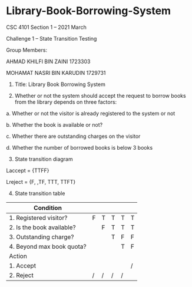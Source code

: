 # Library-Book-Borrowing-System

CSC 4101 Section 1 – 2021 March

Challenge 1 – State Transition Testing

Group Members:

AHMAD KHILFI BIN ZAINI 1723303

MOHAMAT NASRI BIN KARUDIN 1729731

1. Title: Library Book Borrowing System

2. Whether or not the system should accept the request to borrow books from the library depends on three factors:

a. Whether or not the visitor is already registered to the system or not 

b. Whether the book is available or not? 

c. Whether there are outstanding charges on the visitor 

d. Whether the number of borrowed books is below 3 books 


3. State transition diagram

Laccept = {TTFF}

Lreject = {F, ,TF, TTT, TTFT}


4. State transition table

| Condition                 	|   	|   	|   	|   	|   	|
|---------------------------	|---	|---	|---	|---	|---	|
| 1. Registered visitor?    	| F 	| T 	| T 	| T 	| T 	|
| 2. Is the book available? 	|   	| F 	| T 	| T 	| T 	|
| 3. Outstanding charge?    	|   	|   	| T 	| F 	| F 	|
| 4. Beyond max book quota? 	|   	|   	|   	| T 	| F 	|
| Action                    	|   	|   	|   	|   	|   	|
| 1. Accept                 	|   	|   	|   	|   	| / 	|
| 2. Reject                 	| / 	| / 	| / 	| / 	|   	|
